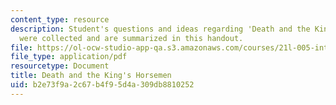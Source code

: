 ```yaml
---
content_type: resource
description: Student's questions and ideas regarding 'Death and the King's Horseman'
  were collected and are summarized in this handout.
file: https://ol-ocw-studio-app-qa.s3.amazonaws.com/courses/21l-005-introduction-to-drama-fall-2004/b2e73f9a2c67b4f95d4a309db8810252_student_question.pdf
file_type: application/pdf
resourcetype: Document
title: Death and the King's Horsemen
uid: b2e73f9a-2c67-b4f9-5d4a-309db8810252
---
```

